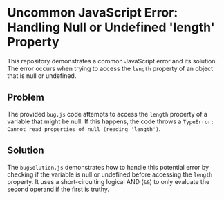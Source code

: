 # Uncommon JavaScript Error: Handling Null or Undefined 'length' Property

This repository demonstrates a common JavaScript error and its solution. The error occurs when trying to access the `length` property of an object that is null or undefined.

## Problem

The provided `bug.js` code attempts to access the `length` property of a variable that might be null. If this happens, the code throws a `TypeError: Cannot read properties of null (reading 'length')`.

## Solution

The `bugSolution.js` demonstrates how to handle this potential error by checking if the variable is null or undefined before accessing the `length` property.  It uses a short-circuiting logical AND (`&&`) to only evaluate the second operand if the first is truthy.